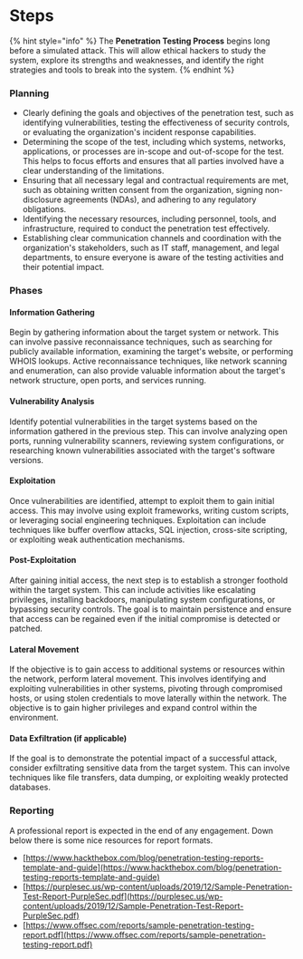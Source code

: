 # Steps

{% hint style="info" %}
The **Penetration Testing Process** begins long before a simulated attack. This will allow ethical hackers to study the system, explore its strengths and weaknesses, and identify the right strategies and tools to break into the system.
{% endhint %}

### Planning

* Clearly defining the goals and objectives of the penetration test, such as identifying vulnerabilities, testing the effectiveness of security controls, or evaluating the organization's incident response capabilities.
* Determining the scope of the test, including which systems, networks, applications, or processes are in-scope and out-of-scope for the test. This helps to focus efforts and ensures that all parties involved have a clear understanding of the limitations.
* Ensuring that all necessary legal and contractual requirements are met, such as obtaining written consent from the organization, signing non-disclosure agreements (NDAs), and adhering to any regulatory obligations.
* Identifying the necessary resources, including personnel, tools, and infrastructure, required to conduct the penetration test effectively.
* Establishing clear communication channels and coordination with the organization's stakeholders, such as IT staff, management, and legal departments, to ensure everyone is aware of the testing activities and their potential impact.

### Phases

#### Information Gathering

Begin by gathering information about the target system or network. This can involve passive reconnaissance techniques, such as searching for publicly available information, examining the target's website, or performing WHOIS lookups. Active reconnaissance techniques, like network scanning and enumeration, can also provide valuable information about the target's network structure, open ports, and services running.

#### Vulnerability Analysis

Identify potential vulnerabilities in the target systems based on the information gathered in the previous step. This can involve analyzing open ports, running vulnerability scanners, reviewing system configurations, or researching known vulnerabilities associated with the target's software versions.

#### Exploitation

Once vulnerabilities are identified, attempt to exploit them to gain initial access. This may involve using exploit frameworks, writing custom scripts, or leveraging social engineering techniques. Exploitation can include techniques like buffer overflow attacks, SQL injection, cross-site scripting, or exploiting weak authentication mechanisms.

#### Post-Exploitation&#x20;

After gaining initial access, the next step is to establish a stronger foothold within the target system. This can include activities like escalating privileges, installing backdoors, manipulating system configurations, or bypassing security controls. The goal is to maintain persistence and ensure that access can be regained even if the initial compromise is detected or patched.

#### Lateral Movement

If the objective is to gain access to additional systems or resources within the network, perform lateral movement. This involves identifying and exploiting vulnerabilities in other systems, pivoting through compromised hosts, or using stolen credentials to move laterally within the network. The objective is to gain higher privileges and expand control within the environment.

#### Data Exfiltration (if applicable)

If the goal is to demonstrate the potential impact of a successful attack, consider exfiltrating sensitive data from the target system. This can involve techniques like file transfers, data dumping, or exploiting weakly protected databases.

### Reporting

A professional report is expected in the end of any engagement. Down below there is some nice resources for report formats.

* [https://www.hackthebox.com/blog/penetration-testing-reports-template-and-guide](https://www.hackthebox.com/blog/penetration-testing-reports-template-and-guide)
* [https://purplesec.us/wp-content/uploads/2019/12/Sample-Penetration-Test-Report-PurpleSec.pdf](https://purplesec.us/wp-content/uploads/2019/12/Sample-Penetration-Test-Report-PurpleSec.pdf)
* [https://www.offsec.com/reports/sample-penetration-testing-report.pdf](https://www.offsec.com/reports/sample-penetration-testing-report.pdf)

